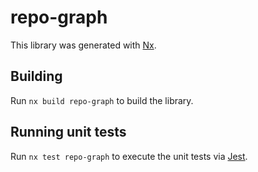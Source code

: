# repo-graph

This library was generated with [Nx](https://nx.dev).

## Building

Run `nx build repo-graph` to build the library.

## Running unit tests

Run `nx test repo-graph` to execute the unit tests via [Jest](https://jestjs.io).
